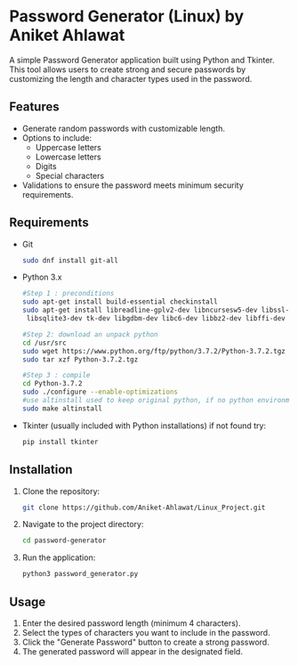 # Password Generator (Linux) by Aniket Ahlawat

A simple Password Generator application built using Python and Tkinter. This tool allows users to create strong and secure passwords by customizing the length and character types used in the password.

## Features

- Generate random passwords with customizable length.
- Options to include:
  - Uppercase letters
  - Lowercase letters
  - Digits
  - Special characters
- Validations to ensure the password meets minimum security requirements.

## Requirements
- Git
  ```bash
  sudo dnf install git-all
  
- Python 3.x
     ```bash
     #Step 1 : preconditions
     sudo apt-get install build-essential checkinstall
     sudo apt-get install libreadline-gplv2-dev libncursesw5-dev libssl-dev \
      libsqlite3-dev tk-dev libgdbm-dev libc6-dev libbz2-dev libffi-dev
     
     #Step 2: download an unpack python
     cd /usr/src
     sudo wget https://www.python.org/ftp/python/3.7.2/Python-3.7.2.tgz
     sudo tar xzf Python-3.7.2.tgz

     #Step 3 : compile
     cd Python-3.7.2
     sudo ./configure --enable-optimizations
     #use altinstall used to keep original python, if no python environment use sudo make install
     sudo make altinstall 
   
- Tkinter (usually included with Python installations)
  if not found try:
  ```bash
  pip install tkinter

## Installation

1. Clone the repository:

   ```bash
   git clone https://github.com/Aniket-Ahlawat/Linux_Project.git
2. Navigate to the project directory:
   
    ```bash
   cd password-generator
3. Run the application:

    ```bash
   python3 password_generator.py

## Usage
1. Enter the desired password length (minimum 4 characters).
2. Select the types of characters you want to include in the password.
3. Click the "Generate Password" button to create a strong password.
4. The generated password will appear in the designated field.
